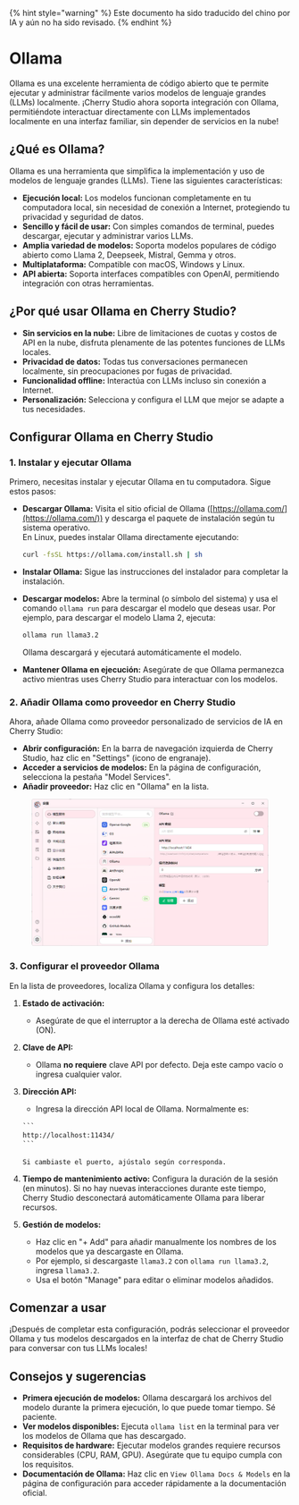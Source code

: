 
{% hint style="warning" %}
Este documento ha sido traducido del chino por IA y aún no ha sido revisado.
{% endhint %}

# Ollama

Ollama es una excelente herramienta de código abierto que te permite ejecutar y administrar fácilmente varios modelos de lenguaje grandes (LLMs) localmente. ¡Cherry Studio ahora soporta integración con Ollama, permitiéndote interactuar directamente con LLMs implementados localmente en una interfaz familiar, sin depender de servicios en la nube!

## ¿Qué es Ollama?

Ollama es una herramienta que simplifica la implementación y uso de modelos de lenguaje grandes (LLMs). Tiene las siguientes características:

* **Ejecución local:** Los modelos funcionan completamente en tu computadora local, sin necesidad de conexión a Internet, protegiendo tu privacidad y seguridad de datos.
* **Sencillo y fácil de usar:** Con simples comandos de terminal, puedes descargar, ejecutar y administrar varios LLMs.
* **Amplia variedad de modelos:** Soporta modelos populares de código abierto como Llama 2, Deepseek, Mistral, Gemma y otros.
* **Multiplataforma:** Compatible con macOS, Windows y Linux.
* **API abierta:** Soporta interfaces compatibles con OpenAI, permitiendo integración con otras herramientas.

## ¿Por qué usar Ollama en Cherry Studio?

* **Sin servicios en la nube:** Libre de limitaciones de cuotas y costos de API en la nube, disfruta plenamente de las potentes funciones de LLMs locales.
* **Privacidad de datos:** Todas tus conversaciones permanecen localmente, sin preocupaciones por fugas de privacidad.
* **Funcionalidad offline:** Interactúa con LLMs incluso sin conexión a Internet.
* **Personalización:** Selecciona y configura el LLM que mejor se adapte a tus necesidades.

## Configurar Ollama en Cherry Studio

### **1. Instalar y ejecutar Ollama**

Primero, necesitas instalar y ejecutar Ollama en tu computadora. Sigue estos pasos:

*   **Descargar Ollama:** Visita el sitio oficial de Ollama ([https://ollama.com/](https://ollama.com/)) y descarga el paquete de instalación según tu sistema operativo.\
    En Linux, puedes instalar Ollama directamente ejecutando:

    ```sh
    curl -fsSL https://ollama.com/install.sh | sh
    ```
* **Instalar Ollama:** Sigue las instrucciones del instalador para completar la instalación.
*   **Descargar modelos:** Abre la terminal (o símbolo del sistema) y usa el comando `ollama run` para descargar el modelo que deseas usar. Por ejemplo, para descargar el modelo Llama 2, ejecuta:

    ```sh
    ollama run llama3.2
    ```

    Ollama descargará y ejecutará automáticamente el modelo.
* **Mantener Ollama en ejecución:** Asegúrate de que Ollama permanezca activo mientras uses Cherry Studio para interactuar con los modelos.

### **2. Añadir Ollama como proveedor en Cherry Studio**

Ahora, añade Ollama como proveedor personalizado de servicios de IA en Cherry Studio:

* **Abrir configuración:** En la barra de navegación izquierda de Cherry Studio, haz clic en "Settings" (icono de engranaje).
* **Acceder a servicios de modelos:** En la página de configuración, selecciona la pestaña "Model Services".
* **Añadir proveedor:** Haz clic en "Ollama" en la lista.

<figure><img src="../../.gitbook/assets/image (5) (3).png" alt=""><figcaption></figcaption></figure>

### **3. Configurar el proveedor Ollama**

En la lista de proveedores, localiza Ollama y configura los detalles:

1. **Estado de activación:**
   * Asegúrate de que el interruptor a la derecha de Ollama esté activado (ON).
2. **Clave de API:**
   * Ollama **no requiere** clave API por defecto. Deja este campo vacío o ingresa cualquier valor.
3. **Dirección API:**
   *    Ingresa la dirección API local de Ollama. Normalmente es:

       ```
       http://localhost:11434/
       ```

       Si cambiaste el puerto, ajústalo según corresponda.
4. **Tiempo de mantenimiento activo:** Configura la duración de la sesión (en minutos). Si no hay nuevas interacciones durante este tiempo, Cherry Studio desconectará automáticamente Ollama para liberar recursos.
5. **Gestión de modelos:**
   * Haz clic en "+ Add" para añadir manualmente los nombres de los modelos que ya descargaste en Ollama.
   * Por ejemplo, si descargaste `llama3.2` con `ollama run llama3.2`, ingresa `llama3.2`.
   * Usa el botón "Manage" para editar o eliminar modelos añadidos.

## Comenzar a usar

¡Después de completar esta configuración, podrás seleccionar el proveedor Ollama y tus modelos descargados en la interfaz de chat de Cherry Studio para conversar con tus LLMs locales!

## Consejos y sugerencias

* **Primera ejecución de modelos:** Ollama descargará los archivos del modelo durante la primera ejecución, lo que puede tomar tiempo. Sé paciente.
* **Ver modelos disponibles:** Ejecuta `ollama list` en la terminal para ver los modelos de Ollama que has descargado.
* **Requisitos de hardware:** Ejecutar modelos grandes requiere recursos considerables (CPU, RAM, GPU). Asegúrate que tu equipo cumpla con los requisitos.
* **Documentación de Ollama:** Haz clic en `View Ollama Docs & Models` en la página de configuración para acceder rápidamente a la documentación oficial.